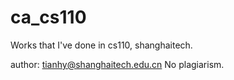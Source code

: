 # ca_cs110
Works that I've done in cs110, shanghaitech.

author: tianhy@shanghaitech.edu.cn
No plagiarism.
